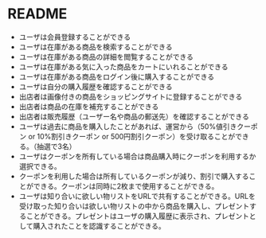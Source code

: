 # README

- ユーザは会員登録することができる
- ユーザは在庫がある商品を検索することができる
- ユーザは在庫がある商品の詳細を閲覧することができる
- ユーザは在庫がある気に入った商品をカートにいれることができる
- ユーザは在庫がある商品をログイン後に購入することができる
- ユーザは自分の購入履歴を確認することができる
- 出店者は画像付きの商品をショッピングサイトに登録することができる
- 出店者は商品の在庫を補充することができる
- 出店者は販売履歴（ユーザー名や商品の郵送先）を確認することができる
- ユーザは過去に商品を購入したことがあれば、運営から（50%値引きクーポン or 10%割引きクーポン or 500円割引クーポン）を受け取ることができる。（抽選で3名）
- ユーザはクーポンを所有している場合は商品購入時にクーポンを利用するか選択できる。
- クーポンを利用した場合は所有しているクーポンが減り、割引で購入することができる。クーポンは同時に2枚まで使用することができる。
- ユーザは知り合いに欲しい物リストをURLで共有することができる。URLを受け取った知り合いは欲しい物リストの中から商品を購入し、プレゼントすることができる。プレゼントはユーザの購入履歴に表示され、プレゼントとして購入されたことを認識することができる。